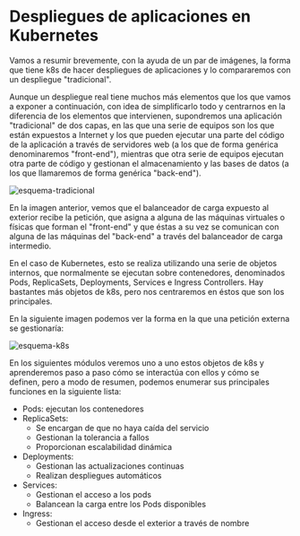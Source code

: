 # Despliegues de aplicaciones en Kubernetes

Vamos a resumir brevemente, con la ayuda de un par de imágenes, la
forma que tiene k8s de hacer despliegues de aplicaciones y lo compararemos
con un despliegue "tradicional".

Aunque un despliegue real tiene
muchos más elementos que los que vamos a exponer a continuación, con
idea de simplificarlo todo y centrarnos en la diferencia de los
elementos que intervienen, supondremos una aplicación "tradicional" de
dos capas, en las que una serie de equipos son los que están expuestos
a Internet y los que pueden ejecutar una parte del código de la
aplicación a través de servidores web (a los que de forma genérica
denominaremos "front-end"), mientras que otra serie de equipos
ejecutan otra parte de código y gestionan el almacenamiento y las
bases de datos (a los que llamaremos de forma genérica "back-end").

<img src="https://github.com/iesgn/curso_kubernetes_cep/raw/main/modulo2/img/esquema-tradicional.png" alt="esquema-tradicional" />

En la imagen anterior, vemos que el balanceador de carga expuesto al
exterior recibe la petición, que asigna a alguna de las máquinas
virtuales o físicas que forman el "front-end" y que éstas a su vez se
comunican con alguna de las máquinas del "back-end" a través del
balanceador de carga intermedio.

En el caso de Kubernetes, esto se realiza utilizando una serie de
objetos internos, que normalmente se ejecutan sobre contenedores,
denominados Pods, ReplicaSets,  Deployments, Services e
Ingress Controllers. Hay bastantes más objetos de k8s, pero nos
centraremos en éstos que son los principales. 

En la siguiente imagen
podemos ver la forma en la que una petición externa se gestionaría:

<img src="https://github.com/iesgn/curso_kubernetes_cep/raw/main/modulo2/img/esquema-k8s.png" alt="esquema-k8s" />

En los siguientes módulos veremos uno a uno estos objetos de k8s y
aprenderemos paso a paso cómo se interactúa con ellos y cómo se
definen, pero a modo de resumen, podemos enumerar sus principales
funciones en la siguiente lista:

* Pods: ejecutan los contenedores
* ReplicaSets:
  * Se encargan de que no haya caída del servicio
  * Gestionan la tolerancia a fallos
  * Proporcionan escalabilidad dinámica
* Deployments:
  * Gestionan las actualizaciones continuas
  * Realizan despliegues automáticos
* Services:
  * Gestionan el acceso a los pods
  * Balancean la carga entre los Pods disponibles
* Ingress:
  * Gestionan el acceso desde el exterior a través de nombre